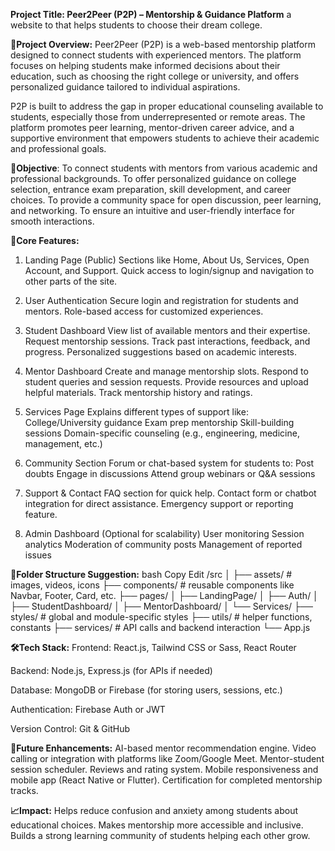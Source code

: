 **Project Title: Peer2Peer (P2P) – Mentorship & Guidance Platform**
a website to that helps students to choose their dream college.

**🌟Project Overview:**
Peer2Peer (P2P) is a web-based mentorship platform designed to connect students with experienced mentors. The platform focuses on helping students make informed decisions about their education, such as choosing the right college or university, and offers personalized guidance tailored to individual aspirations.

P2P is built to address the gap in proper educational counseling available to students, especially those from underrepresented or remote areas. The platform promotes peer learning, mentor-driven career advice, and a supportive environment that empowers students to achieve their academic and professional goals.

**🎯Objective**:
To connect students with mentors from various academic and professional backgrounds.
To offer personalized guidance on college selection, entrance exam preparation, skill development, and career choices.
To provide a community space for open discussion, peer learning, and networking.
To ensure an intuitive and user-friendly interface for smooth interactions.

**🧩Core Features:**
1. Landing Page (Public)
Sections like Home, About Us, Services, Open Account, and Support.
Quick access to login/signup and navigation to other parts of the site.

2. User Authentication
Secure login and registration for students and mentors.
Role-based access for customized experiences.

3. Student Dashboard
View list of available mentors and their expertise.
Request mentorship sessions.
Track past interactions, feedback, and progress.
Personalized suggestions based on academic interests.

4. Mentor Dashboard
Create and manage mentorship slots.
Respond to student queries and session requests.
Provide resources and upload helpful materials.
Track mentorship history and ratings.

5. Services Page
Explains different types of support like:
College/University guidance
Exam prep mentorship
Skill-building sessions
Domain-specific counseling (e.g., engineering, medicine, management, etc.)

6. Community Section
Forum or chat-based system for students to:
Post doubts
Engage in discussions
Attend group webinars or Q&A sessions

7. Support & Contact
FAQ section for quick help.
Contact form or chatbot integration for direct assistance.
Emergency support or reporting feature.

8. Admin Dashboard (Optional for scalability)
User monitoring
Session analytics
Moderation of community posts
Management of reported issues

**🧱Folder Structure Suggestion:**
bash
Copy
Edit
/src
│
├── assets/             # images, videos, icons
├── components/         # reusable components like Navbar, Footer, Card, etc.
├── pages/
│   ├── LandingPage/
│   ├── Auth/
│   ├── StudentDashboard/
│   ├── MentorDashboard/
│   └── Services/
├── styles/             # global and module-specific styles
├── utils/              # helper functions, constants
├── services/           # API calls and backend interaction
└── App.js

**🛠️Tech Stack:**
Frontend: React.js, Tailwind CSS or Sass, React Router

Backend: Node.js, Express.js (for APIs if needed)

Database: MongoDB or Firebase (for storing users, sessions, etc.)

Authentication: Firebase Auth or JWT

Version Control: Git & GitHub

**🚀Future Enhancements:**
AI-based mentor recommendation engine.
Video calling or integration with platforms like Zoom/Google Meet.
Mentor-student session scheduler.
Reviews and rating system.
Mobile responsiveness and mobile app (React Native or Flutter).
Certification for completed mentorship tracks.

**📈Impact:**
Helps reduce confusion and anxiety among students about educational choices.
Makes mentorship more accessible and inclusive.
Builds a strong learning community of students helping each other grow.
